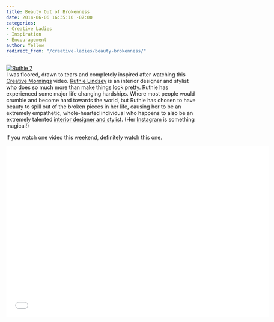 ```yaml
---
title: Beauty Out of Brokenness
date: 2014-06-06 16:35:10 -07:00
categories:
- Creative Ladies
- Inspiration
- Encouragement
author: Yellow
redirect_from: "/creative-ladies/beauty-brokenness/"
---
```


[![Ruthie 7](https://yellow-blog-images.imgix.net/2014/06/Ruthie-7-747x1024.jpg)](https://yellow-blog-images.imgix.net/2014/06/Ruthie-7.jpg)  
I was floored, drawn to tears and completely inspired after watching this [Creative Mornings](http://creativemornings.com/) video. [Ruthie Lindsey](http://www.ruthielindsey.com/) is an interior designer and stylist who does so much more than make things look pretty. Ruthie has experienced some major life changing hardships. Where most people would crumble and become hard towards the world, but Ruthie has chosen to have beauty to spill out of the broken pieces in her life, causing her to be an extremely empathetic, whole-hearted individual who happens to also be an extremely talented [interior designer and stylist](http://www.ruthielindsey.com/work/). (Her [Instagram](http://instagram.com/ruthielindsey) is something magical!)

If you watch one video this weekend, definitely watch this one.

<iframe src="//www.youtube.com/embed/1SX8TdENTPQ" height="455" width="700" allowfullscreen="" frameborder="0"></iframe>

